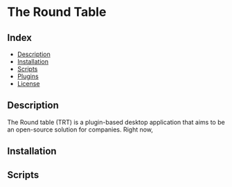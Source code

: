 # The Round Table

## Index
- [Description](#description)
- [Installation](#installation)
- [Scripts](#scripts)
- [Plugins](PLUGINS.md)
- [License](LICENSE)

## Description

The Round table (TRT) is a plugin-based desktop application that aims to 
be an open-source solution for companies. Right now, 

## Installation

## Scripts

